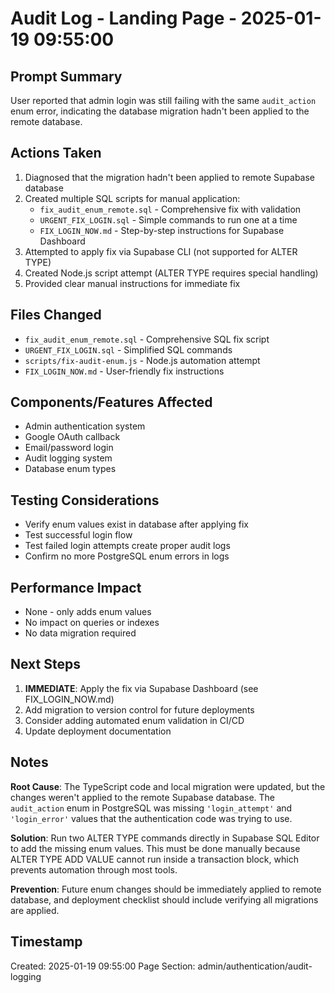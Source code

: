 # Audit Log - Landing Page - 2025-01-19 09:55:00

## Prompt Summary
User reported that admin login was still failing with the same `audit_action` enum error, indicating the database migration hadn't been applied to the remote database.

## Actions Taken
1. Diagnosed that the migration hadn't been applied to remote Supabase database
2. Created multiple SQL scripts for manual application:
   - `fix_audit_enum_remote.sql` - Comprehensive fix with validation
   - `URGENT_FIX_LOGIN.sql` - Simple commands to run one at a time
   - `FIX_LOGIN_NOW.md` - Step-by-step instructions for Supabase Dashboard
3. Attempted to apply fix via Supabase CLI (not supported for ALTER TYPE)
4. Created Node.js script attempt (ALTER TYPE requires special handling)
5. Provided clear manual instructions for immediate fix

## Files Changed
- `fix_audit_enum_remote.sql` - Comprehensive SQL fix script
- `URGENT_FIX_LOGIN.sql` - Simplified SQL commands
- `scripts/fix-audit-enum.js` - Node.js automation attempt
- `FIX_LOGIN_NOW.md` - User-friendly fix instructions

## Components/Features Affected
- Admin authentication system
- Google OAuth callback
- Email/password login
- Audit logging system
- Database enum types

## Testing Considerations
- Verify enum values exist in database after applying fix
- Test successful login flow
- Test failed login attempts create proper audit logs
- Confirm no more PostgreSQL enum errors in logs

## Performance Impact
- None - only adds enum values
- No impact on queries or indexes
- No data migration required

## Next Steps
1. **IMMEDIATE**: Apply the fix via Supabase Dashboard (see FIX_LOGIN_NOW.md)
2. Add migration to version control for future deployments
3. Consider adding automated enum validation in CI/CD
4. Update deployment documentation

## Notes
**Root Cause**: The TypeScript code and local migration were updated, but the changes weren't applied to the remote Supabase database. The `audit_action` enum in PostgreSQL was missing `'login_attempt'` and `'login_error'` values that the authentication code was trying to use.

**Solution**: Run two ALTER TYPE commands directly in Supabase SQL Editor to add the missing enum values. This must be done manually because ALTER TYPE ADD VALUE cannot run inside a transaction block, which prevents automation through most tools.

**Prevention**: Future enum changes should be immediately applied to remote database, and deployment checklist should include verifying all migrations are applied.

## Timestamp
Created: 2025-01-19 09:55:00
Page Section: admin/authentication/audit-logging